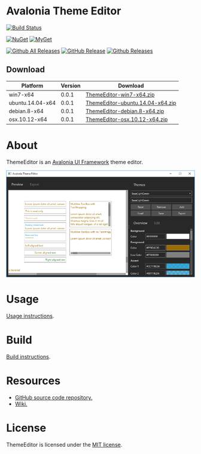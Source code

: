 # Avalonia Theme Editor

[![Build Status](https://dev.azure.com/wieslawsoltes/GitHub/_apis/build/status/Sources/ThemeEditor?branchName=master)](https://dev.azure.com/wieslawsoltes/GitHub/_build/latest?definitionId=61?branchName=master)

[![NuGet](https://img.shields.io/nuget/v/ThemeEditor.Controls.ColorPicker.svg)](https://www.nuget.org/packages/ThemeEditor.Controls.ColorPicker) [![MyGet](https://img.shields.io/myget/themeeditor-nightly/vpre/ThemeEditor.Controls.ColorPicker.svg?label=myget)](https://www.myget.org/gallery/themeeditor-nightly)

[![Github All Releases](https://img.shields.io/github/downloads/wieslawsoltes/themeeditor/total.svg)](https://github.com/wieslawsoltes/ThemeEditor/releases)
[![GitHub Release](https://img.shields.io/github/release/wieslawsoltes/themeeditor.svg)](https://github.com/wieslawsoltes/ThemeEditor/releases/latest)
[![Github Releases](https://img.shields.io/github/downloads/wieslawsoltes/themeeditor/latest/total.svg)](https://github.com/wieslawsoltes/ThemeEditor/releases)

## Download

| Platform              | Version    | Download                                                                                                                                     |
|-----------------------|------------|----------------------------------------------------------------------------------------------------------------------------------------------|
| win7-x64              | 0.0.1      | [ThemeEditor-win7-x64.zip](https://github.com/wieslawsoltes/ThemeEditor/releases/download/0.0.1/ThemeEditor-win7-x64.zip)                    |
| ubuntu.14.04-x64      | 0.0.1      | [ThemeEditor-ubuntu.14.04-x64.zip](https://github.com/wieslawsoltes/ThemeEditor/releases/download/0.0.1/ThemeEditor-ubuntu.14.04-x64.zip)    |
| debian.8-x64          | 0.0.1      | [ThemeEditor-debian.8-x64.zip](https://github.com/wieslawsoltes/ThemeEditor/releases/download/0.0.1/ThemeEditor-debian.8-x64.zip)            |
| osx.10.12-x64         | 0.0.1      | [ThemeEditor-osx.10.12-x64.zip](https://github.com/wieslawsoltes/ThemeEditor/releases/download/0.0.1/ThemeEditor-osx.10.12-x64.zip)          |

# About

ThemeEditor is an [Avalonia UI Framework](http://avaloniaui.net/) theme editor.

[![ThemeEditor](images/ThemeEditor.png)](images/ThemeEditor.png)

# Usage

[Usage instructions](https://github.com/wieslawsoltes/ThemeEditor/wiki/Usage).

# Build

[Build instructions](https://github.com/wieslawsoltes/ThemeEditor/wiki/Build).

# Resources

* [GitHub source code repository.](https://github.com/wieslawsoltes/ThemeEditor)
* [Wiki.](https://github.com/wieslawsoltes/ThemeEditor/wiki)

# License

ThemeEditor is licensed under the [MIT license](LICENSE.TXT).
